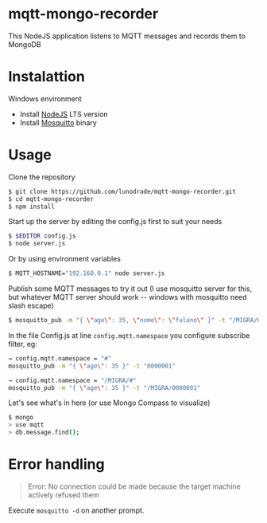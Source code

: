 mqtt-mongo-recorder
===========

This NodeJS application listens to MQTT messages and records them to MongoDB

Instalattion
=======

Windows environment
* Install [NodeJS](https://nodejs.org/en/)  LTS version
* Install [Mosquitto](https://mosquitto.org/download/) binary

Usage
=======

Clone the repository
```bash
$ git clone https://github.com/lunodrade/mqtt-mongo-recorder.git
$ cd mqtt-mongo-recorder
$ npm install
```

Start up the server by editing the config.js first to suit your needs
```bash
$ $EDITOR config.js
$ node server.js
```

Or by using environment variables
```bash
$ MQTT_HOSTNAME="192.168.0.1" node server.js
```

Publish some MQTT messages to try it out (I use mosquitto server for this, but whatever MQTT server should work -- windows with mosquitto need slash escape)
```bash
$ mosquitto_pub -m "{ \"age\": 35, \"nome\": \"fulano\" }" -t "/MIGRA/0000001"
```

In the file Config.js at line `config.mqtt.namespace` you configure subscribe filter, eg:
```bash
→ config.mqtt.namespace = "#"
mosquitto_pub -m "{ \"age\": 35 }" -t "0000001"
```
```bash
→ config.mqtt.namespace = "/MIGRA/#"
mosquitto_pub -m "{ \"age\": 35 }" -t "/MIGRA/0000001"
```

Let's see what's in here (or use Mongo Compass to visualize)
```bash
$ mongo
> use mqtt
> db.message.find();
```

Error handling
=======

> Error: No connection could be made because the target machine actively refused them

Execute `mosquitto -d` on another prompt.



